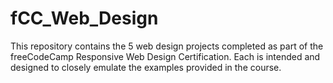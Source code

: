 # fCC_Web_Design

This repository contains the 5 web design projects completed as part of the freeCodeCamp Responsive Web Design Certification. Each is intended and designed to closely emulate the examples provided in the course. 
